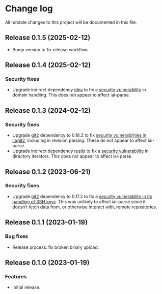 # Change log

All notable changes to this project will be documented in this file.

## Release 0.1.5 (2025-02-12)

* Bump version to fix release workflow.

## Release 0.1.4 (2025-02-12)

### Security fixes

* Upgrade indirect dependency [idna] to fix a [security
  vulnerability][RUSTSEC-2024-0421] in domain handling. This does not
  appear to affect iai-parse.

[idna]: https://crates.io/crates/idna
[RUSTSEC-2024-0421]: https://rustsec.org/advisories/RUSTSEC-2024-0421

## Release 0.1.3 (2024-02-12)

### Security fixes

* Upgrade [git2] dependency to 0.18.2 to fix [security vulnerabilities in
  libgit2][GHSA-22q8-ghmq-63vf], including in revision parsing. These do not
  appear to affect iai-parse.
* Upgrade indirect dependency [rustix] to fix a [security
  vulnerability][GHSA-c827-hfw6-qwvm] in directory iterators. This does not
  appear to affect iai-parse.

[git2]: https://crates.io/crates/git2
[GHSA-22q8-ghmq-63vf]: https://github.com/advisories/GHSA-22q8-ghmq-63vf
[rustix]: https://crates.io/crates/rustix
[GHSA-c827-hfw6-qwvm]: https://github.com/advisories/GHSA-c827-hfw6-qwvm

## Release 0.1.2 (2023-06-21)

### Security fixes

* Upgrade [git2] dependency to 0.17.2 to fix a [security vulnerability in its
  handling of SSH keys][GHSA-m4ch-rfv5-x5g3]. This was unlikely to affect
  iai-parse since it doesn’t fetch data from, or otherwise interact with, remote
  repositories.

[git2]: https://crates.io/crates/git2
[GHSA-m4ch-rfv5-x5g3]: https://github.com/rust-lang/git2-rs/security/advisories/GHSA-m4ch-rfv5-x5g3

## Release 0.1.1 (2023-01-19)

### Bug fixes

* Release process: fix broken binary upload.

## Release 0.1.0 (2023-01-19)

### Features

* Initial release.
